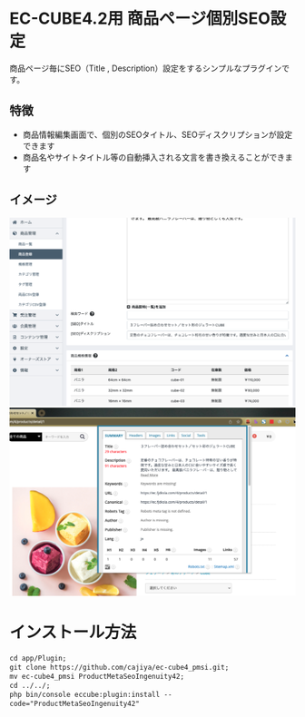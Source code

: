 # EC-CUBE4.2用 商品ページ個別SEO設定

商品ページ毎にSEO（Title , Description）設定をするシンプルなプラグインです。

## 特徴

- 商品情報編集画面で、個別のSEOタイトル、SEOディスクリプションが設定できます
- 商品名やサイトタイトル等の自動挿入される文言を書き換えることができます

## イメージ

![管理画面編集イメージ](.github/img/admin-edit-product.png)
![フロント画面 head内](.github/img/front-view-product-head.png)

# インストール方法

```
cd app/Plugin;
git clone https://github.com/cajiya/ec-cube4_pmsi.git;
mv ec-cube4_pmsi ProductMetaSeoIngenuity42;
cd ../../;
php bin/console eccube:plugin:install --code="ProductMetaSeoIngenuity42"
```

